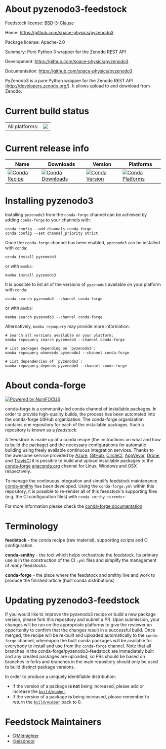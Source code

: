 About pyzenodo3-feedstock
=========================

Feedstock license: [BSD-3-Clause](https://github.com/conda-forge/pyzenodo3-feedstock/blob/main/LICENSE.txt)

Home: https://github.com/space-physics/pyzenodo3

Package license: Apache-2.0

Summary: Pure Python 3 wrapper for the Zenodo REST API

Development: https://github.com/space-physics/pyzenodo3

Documentation: https://github.com/space-physics/pyzenodo3

PyZenodo3 is a pure Python wrapper for the Zenodo REST API (http://developers.zenodo.org/). It allows upload to and download from Zenodo.


Current build status
====================


<table><tr><td>All platforms:</td>
    <td>
      <a href="https://dev.azure.com/conda-forge/feedstock-builds/_build/latest?definitionId=11001&branchName=main">
        <img src="https://dev.azure.com/conda-forge/feedstock-builds/_apis/build/status/pyzenodo3-feedstock?branchName=main">
      </a>
    </td>
  </tr>
</table>

Current release info
====================

| Name | Downloads | Version | Platforms |
| --- | --- | --- | --- |
| [![Conda Recipe](https://img.shields.io/badge/recipe-pyzenodo3-green.svg)](https://anaconda.org/conda-forge/pyzenodo3) | [![Conda Downloads](https://img.shields.io/conda/dn/conda-forge/pyzenodo3.svg)](https://anaconda.org/conda-forge/pyzenodo3) | [![Conda Version](https://img.shields.io/conda/vn/conda-forge/pyzenodo3.svg)](https://anaconda.org/conda-forge/pyzenodo3) | [![Conda Platforms](https://img.shields.io/conda/pn/conda-forge/pyzenodo3.svg)](https://anaconda.org/conda-forge/pyzenodo3) |

Installing pyzenodo3
====================

Installing `pyzenodo3` from the `conda-forge` channel can be achieved by adding `conda-forge` to your channels with:

```
conda config --add channels conda-forge
conda config --set channel_priority strict
```

Once the `conda-forge` channel has been enabled, `pyzenodo3` can be installed with `conda`:

```
conda install pyzenodo3
```

or with `mamba`:

```
mamba install pyzenodo3
```

It is possible to list all of the versions of `pyzenodo3` available on your platform with `conda`:

```
conda search pyzenodo3 --channel conda-forge
```

or with `mamba`:

```
mamba search pyzenodo3 --channel conda-forge
```

Alternatively, `mamba repoquery` may provide more information:

```
# Search all versions available on your platform:
mamba repoquery search pyzenodo3 --channel conda-forge

# List packages depending on `pyzenodo3`:
mamba repoquery whoneeds pyzenodo3 --channel conda-forge

# List dependencies of `pyzenodo3`:
mamba repoquery depends pyzenodo3 --channel conda-forge
```


About conda-forge
=================

[![Powered by
NumFOCUS](https://img.shields.io/badge/powered%20by-NumFOCUS-orange.svg?style=flat&colorA=E1523D&colorB=007D8A)](https://numfocus.org)

conda-forge is a community-led conda channel of installable packages.
In order to provide high-quality builds, the process has been automated into the
conda-forge GitHub organization. The conda-forge organization contains one repository
for each of the installable packages. Such a repository is known as a *feedstock*.

A feedstock is made up of a conda recipe (the instructions on what and how to build
the package) and the necessary configurations for automatic building using freely
available continuous integration services. Thanks to the awesome service provided by
[Azure](https://azure.microsoft.com/en-us/services/devops/), [GitHub](https://github.com/),
[CircleCI](https://circleci.com/), [AppVeyor](https://www.appveyor.com/),
[Drone](https://cloud.drone.io/welcome), and [TravisCI](https://travis-ci.com/)
it is possible to build and upload installable packages to the
[conda-forge](https://anaconda.org/conda-forge) [anaconda.org](https://anaconda.org/)
channel for Linux, Windows and OSX respectively.

To manage the continuous integration and simplify feedstock maintenance
[conda-smithy](https://github.com/conda-forge/conda-smithy) has been developed.
Using the ``conda-forge.yml`` within this repository, it is possible to re-render all of
this feedstock's supporting files (e.g. the CI configuration files) with ``conda smithy rerender``.

For more information please check the [conda-forge documentation](https://conda-forge.org/docs/).

Terminology
===========

**feedstock** - the conda recipe (raw material), supporting scripts and CI configuration.

**conda-smithy** - the tool which helps orchestrate the feedstock.
                   Its primary use is in the construction of the CI ``.yml`` files
                   and simplify the management of *many* feedstocks.

**conda-forge** - the place where the feedstock and smithy live and work to
                  produce the finished article (built conda distributions)


Updating pyzenodo3-feedstock
============================

If you would like to improve the pyzenodo3 recipe or build a new
package version, please fork this repository and submit a PR. Upon submission,
your changes will be run on the appropriate platforms to give the reviewer an
opportunity to confirm that the changes result in a successful build. Once
merged, the recipe will be re-built and uploaded automatically to the
`conda-forge` channel, whereupon the built conda packages will be available for
everybody to install and use from the `conda-forge` channel.
Note that all branches in the conda-forge/pyzenodo3-feedstock are
immediately built and any created packages are uploaded, so PRs should be based
on branches in forks and branches in the main repository should only be used to
build distinct package versions.

In order to produce a uniquely identifiable distribution:
 * If the version of a package **is not** being increased, please add or increase
   the [``build/number``](https://docs.conda.io/projects/conda-build/en/latest/resources/define-metadata.html#build-number-and-string).
 * If the version of a package **is** being increased, please remember to return
   the [``build/number``](https://docs.conda.io/projects/conda-build/en/latest/resources/define-metadata.html#build-number-and-string)
   back to 0.

Feedstock Maintainers
=====================

* [@Midnighter](https://github.com/Midnighter/)
* [@eladnoor](https://github.com/eladnoor/)

